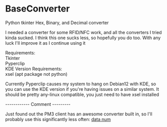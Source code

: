# BaseConverter
Python tkinter Hex, Binary, and Decimal converter

I needed a converter for some RFID/NFC work, and all the converters I tried kinda sucked. I think this one sucks less, so hopefully you do too.
With any luck I'll improve it as I continue using it

Requirements:  
Tkinter  
Pyperclip  
KDE Version Requirements:  
xsel (apt package not python)


Currently Pyperclip causes my system to hang on Debian12 with KDE, so you can use the KDE version if you're having issues on a similar system. It should be pretty any-linux compatible, you just need to have xsel installed

------------ Comment ---------

Just found out the PM3 client has an awesome converter built in, so I'll probably use this significantly less often: [data num](https://siliconbased.us/pm3/ref/data-num.php)
